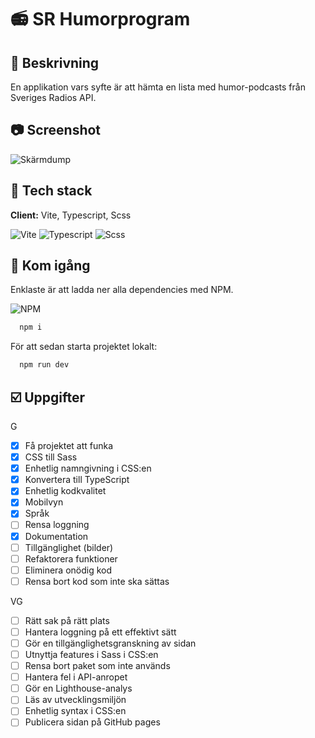 # 📻 SR Humorprogram

## 📜 Beskrivning

En applikation vars syfte är att hämta en lista med humor-podcasts från Sveriges Radios API.

## 📷 Screenshot

![Skärmdump](https://i.ibb.co/9Vxygc8/poddar.png)

## 🚀 Tech stack

**Client:** Vite, Typescript, Scss

![Vite]({https://img.shields.io/badge/Vite-B73BFE?style=for-the-badge&logo=vite&logoColor=FFD62E}) ![Typescript]({https://img.shields.io/badge/TypeScript-007ACC?style=for-the-badge&logo=typescript&logoColor=white}) ![Scss]({https://img.shields.io/badge/Sass-CC6699?style=for-the-badge&logo=sass&logoColor=white})

## 🏁 Kom igång

Enklaste är att ladda ner alla dependencies med NPM.

![NPM]({https://img.shields.io/badge/npm-CB3837?style=for-the-badge&logo=npm&logoColor=white})

```bash
  npm i
```

För att sedan starta projektet lokalt:

```bash
  npm run dev
```

## ☑️ Uppgifter

G

- [x] Få projektet att funka
- [x] CSS till Sass
- [x] Enhetlig namngivning i CSS:en
- [x] Konvertera till TypeScript
- [x] Enhetlig kodkvalitet
- [x] Mobilvyn
- [x] Språk
- [ ] Rensa loggning
- [x] Dokumentation
- [ ] Tillgänglighet (bilder)
- [ ] Refaktorera funktioner
- [ ] Eliminera onödig kod
- [ ] Rensa bort kod som inte ska sättas

VG

- [ ] Rätt sak på rätt plats
- [ ] Hantera loggning på ett effektivt sätt
- [ ] Gör en tillgänglighetsgranskning av sidan
- [ ] Utnyttja features i Sass i CSS:en
- [ ] Rensa bort paket som inte används
- [ ] Hantera fel i API-anropet
- [ ] Gör en Lighthouse-analys
- [ ] Läs av utvecklingsmiljön
- [ ] Enhetlig syntax i CSS:en
- [ ] Publicera sidan på GitHub pages
